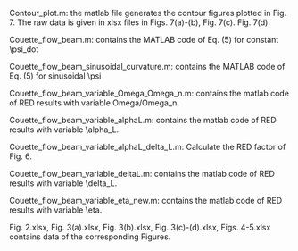 Contour_plot.m: the matlab file generates the contour figures plotted in Fig. 7. The raw data is given in xlsx files in Figs. 7(a)-(b), Fig. 7(c). Fig. 7(d). 

Couette_flow_beam.m: contains the MATLAB code of Eq. (5) for constant \psi_dot

Couette_flow_beam_sinusoidal_curvature.m: contains the MATLAB code of Eq. (5) for sinusoidal \psi

Couette_flow_beam_variable_Omega_Omega_n.m: contains the matlab code of RED results with variable Omega/Omega_n.

Couette_flow_beam_variable_alphaL.m: contains the matlab code of RED results with variable \alpha_L.

Couette_flow_beam_variable_alphaL_delta_L.m: Calculate the RED factor of Fig. 6. 

Couette_flow_beam_variable_deltaL.m: contains the matlab code of RED results with variable \delta_L.

Couette_flow_beam_variable_eta_new.m: contains the matlab code of RED results with variable \eta.


Fig. 2.xlsx, Fig. 3(a).xlsx, Fig. 3(b).xlsx, Fig. 3(c)-(d).xlsx, Figs. 4-5.xlsx contains data of the corresponding Figures.

